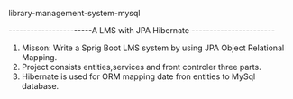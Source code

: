 library-management-system-mysql

-----------------------A LMS with JPA Hibernate -----------------------

1. Misson: Write a Sprig Boot LMS system by using JPA Object Relational Mapping.
2. Project consists entities,services and front controler three parts.
3. Hibernate is used for ORM mapping date fron entities to MySql database.
